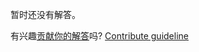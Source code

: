 
暂时还没有解答。

有兴趣[贡献你的解答](https://github.com/BFEdev/BFE.dev-solutions/blob/main/question/long-polling-vs-sever-sent-event-vs-websocket_zh.md)吗? [Contribute guideline](https://github.com/BFEdev/BFE.dev-solutions#how-to-contribute)
